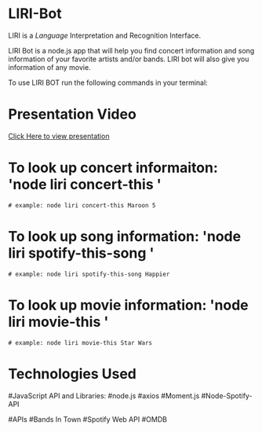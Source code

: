# LIRI-Bot
LIRI is a _Language_ Interpretation and Recognition Interface.

LIRI Bot is a node.js app that will help you find concert information and song information of your favorite artists and/or bands.  LIRI bot will also give you information of any movie.

To use LIRI BOT run the following commands in your terminal:
# Presentation Video
<a href="https://drive.google.com/open?id=1heLVOg26Brq6xmMO9_IfMJ0xJNfc851U" target=_blank>Click Here to view presentation</a>

# To look up concert informaiton: 'node liri concert-this <artist name>'
    # example: node liri concert-this Maroon 5

# To look up song information: 'node liri spotify-this-song <song title>'
    # example: node liri spotify-this-song Happier

# To look up movie information: 'node liri movie-this <movie title>'
    # example: node liri movie-this Star Wars



# Technologies Used
#JavaScript API and Libraries:
    #node.js
    #axios
    #Moment.js
    #Node-Spotify-API

#APIs
    #Bands In Town
    #Spotify Web API
    #OMDB